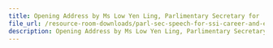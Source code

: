 ```yaml
---
title: Opening Address by Ms Low Yen Ling, Parlimentary Secretary for  Ministry Of Trade & Industry and Ministry Of Education For SSI Career and Education Fair – Grow Your Future With the Social Service Sector
file_url: /resource-room-downloads/parl-sec-speech-for-ssi-career-and-education-fair-_10oct2015.pdf
description: Opening Address by Ms Low Yen Ling, Parlimentary Secretary for  Ministry Of Trade & Industry and Ministry Of Education For SSI Career and Education Fair.
---
```

